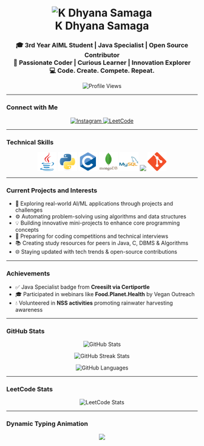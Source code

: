 <h1 align="center">
  <img src="https://github.com/kdhyanasamaga.png" width="200" alt="K Dhyana Samaga" />
  <br />
  K Dhyana Samaga
</h1>

<h3 align="center">
  🎓 3rd Year AIML Student | Java Specialist | Open Source Contributor
  <br />
  🚀 Passionate Coder | Curious Learner | Innovation Explorer
  <br />
  💻 Code. Create. Compete. Repeat.
</h3>

<p align="center">
  <img src="https://komarev.com/ghpvc/?username=kdhyanasamaga&label=Profile%20views&color=0e75b6&style=flat" alt="Profile Views" />
</p>

---

### **Connect with Me**

<p align="center">
  <a href="https://instagram.com/k_dhyana_" target="_blank">
    <img src="https://raw.githubusercontent.com/rahuldkjain/github-profile-readme-generator/master/src/images/icons/Social/instagram.svg" alt="Instagram" width="40" />
  </a>
  <a href="https://www.leetcode.com/kdhyanasamaga" target="_blank">
    <img src="https://raw.githubusercontent.com/rahuldkjain/github-profile-readme-generator/master/src/images/icons/Social/leet-code.svg" alt="LeetCode" width="40" />
  </a>
</p>

---

### **Technical Skills**

<p align="center">
  <img src="https://raw.githubusercontent.com/devicons/devicon/master/icons/java/java-original.svg" width="50" />
  <img src="https://raw.githubusercontent.com/devicons/devicon/master/icons/python/python-original.svg" width="50" />
  <img src="https://raw.githubusercontent.com/devicons/devicon/master/icons/c/c-original.svg" width="50" />
  <img src="https://raw.githubusercontent.com/devicons/devicon/master/icons/mongodb/mongodb-original-wordmark.svg" width="50" />
  <img src="https://raw.githubusercontent.com/devicons/devicon/master/icons/mysql/mysql-original-wordmark.svg" width="50" />
  <img src="https://www.vectorlogo.zone/logos/tensorflow/tensorflow-icon.svg" width="50" />
  <img src="https://raw.githubusercontent.com/devicons/devicon/master/icons/git/git-original.svg" width="50" />
</p>

---

### **Current Projects and Interests**

* 🔬 Exploring real-world AI/ML applications through projects and challenges
* ⚙️ Automating problem-solving using algorithms and data structures
* 💡 Building innovative mini-projects to enhance core programming concepts
* 🧠 Preparing for coding competitions and technical interviews
* 📚 Creating study resources for peers in Java, C, DBMS & Algorithms
* 🌐 Staying updated with tech trends & open-source contributions

---

### **Achievements**

* ✅ Java Specialist badge from **Creesilt via Certiportle**
* 🎓 Participated in webinars like **Food.Planet.Health** by Vegan Outreach
* 💧 Volunteered in **NSS activities** promoting rainwater harvesting awareness

---

### **GitHub Stats**

<p align="center">
  <img src="https://github-readme-stats.vercel.app/api?username=kdhyanasamaga&show_icons=true&locale=en&theme=github_dark" alt="GitHub Stats" />
</p>
<p align="center">
  <img src="https://github-readme-streak-stats.herokuapp.com/?user=kdhyanasamaga&theme=github_dark" alt="GitHub Streak Stats" />
</p>
<p align="center">
  <img src="https://github-readme-stats.vercel.app/api/top-langs?username=kdhyanasamaga&show_icons=true&locale=en&layout=compact&theme=github_dark" alt="GitHub Languages" />
</p>

---

### **LeetCode Stats**

<p align="center">
  <img src="https://leetcard.jacoblin.cool/kdhyanasamaga?theme=dark&font=baloo&ext=activity" alt="LeetCode Stats" />
</p>

---

### **Dynamic Typing Animation**

<p align="center">
  <a href="https://github.com/kdhyanasamaga">
    <img src="https://readme-typing-svg.herokuapp.com?font=Roboto&size=18&color=007396&background=FFFFFF00&lines=3rd+Year+AIML+Student;Code+Enthusiast+%7C+Java+Specialist;Solving+Challenges+on+LeetCode;Creating+Impact+Through+Tech;Always+Learning+Something+New" />
  </a>
</p>
